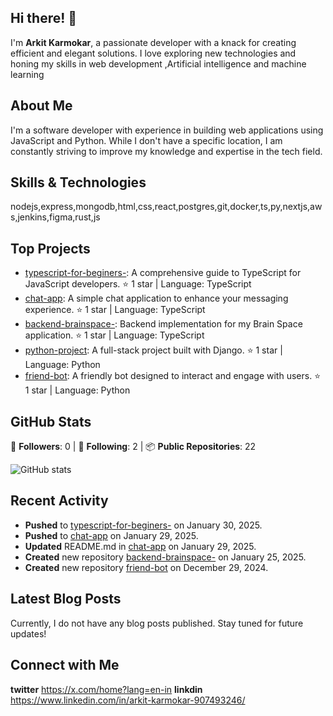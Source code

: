 ## Hi there! 👋

I'm **Arkit Karmokar**, a passionate developer with a knack for creating efficient and elegant solutions. I love exploring new technologies and honing my skills in web development ,Artificial intelligence and machine learning

## About Me

I'm a software developer with experience in building web applications using JavaScript and Python. While I don't have a specific location, I am constantly striving to improve my knowledge and expertise in the tech field.

## Skills & Technologies

nodejs,express,mongodb,html,css,react,postgres,git,docker,ts,py,nextjs,aws,jenkins,figma,rust,js

## Top Projects

- [typescript-for-beginers-](https://github.com/Arkit-k/typcript-for-beginers-): A comprehensive guide to TypeScript for JavaScript developers. ⭐️ 1 star | Language: TypeScript
- [chat-app](https://github.com/Arkit-k/chat-app): A simple chat application to enhance your messaging experience. ⭐️ 1 star | Language: TypeScript
- [backend-brainspace-](https://github.com/Arkit-k/backend-brainspace-): Backend implementation for my Brain Space application. ⭐️ 1 star | Language: TypeScript
- [python-project](https://github.com/Arkit-k/python-project): A full-stack project built with Django. ⭐️ 1 star | Language: Python
- [friend-bot](https://github.com/Arkit-k/friend-bot): A friendly bot designed to interact and engage with users. ⭐️ 1 star | Language: Python

## GitHub Stats

👤 **Followers**: 0  |  👥 **Following**: 2  |  📦 **Public Repositories**: 22 

![GitHub stats](https://github-readme-stats.vercel.app/api?username=Arkit-k&show_icons=true&theme=radical)

## Recent Activity

- **Pushed** to [typescript-for-beginers-](https://github.com/Arkit-k/typcript-for-beginers-) on January 30, 2025.
- **Pushed** to [chat-app](https://github.com/Arkit-k/chat-app) on January 29, 2025.
- **Updated** README.md in [chat-app](https://github.com/Arkit-k/chat-app) on January 29, 2025.
- **Created** new repository [backend-brainspace-](https://github.com/Arkit-k/backend-brainspace-) on January 25, 2025.
- **Created** new repository [friend-bot](https://github.com/Arkit-k/friend-bot) on December 29, 2024.

## Latest Blog Posts

Currently, I do not have any blog posts published. Stay tuned for future updates!

## Connect with Me 

**twitter** https://x.com/home?lang=en-in
**linkdin** https://www.linkedin.com/in/arkit-karmokar-907493246/
